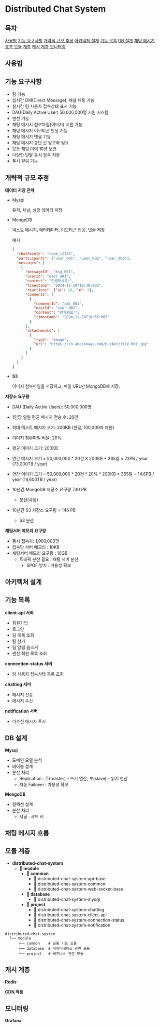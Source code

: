 # Distributed Chat System

## 목차

[사용법](#사용법)
[기능 요구사항](#기능-요구사항)
[개략적 규모 추정](#개략적-규모-추정)
[아키텍처 설계](#아키텍처-설계)
[기능 목록](#기능-목록)
[DB 설계](#DB-설계)
[채팅 메시지 흐름](#채팅-메시지-흐름)
[모듈 계층](#모듈-계층)
[캐시 계층](#캐시-계층)
[모니터링](#모니터링)

## 사용법

## 기능 요구사항

- 팀 기능
- 실시간 DM(Direct Message), 채널 채팅 기능
- 실시간 팀 사용자 접속상태 표시 기능
- DAU(Daily Active User) 50,000,000명 지원 시스템
- 멘션 기능
- 채팅 메시지 첨부파일(이미지) 지원 기능
- 채팅 메시지 이모티콘 반응 기능
- 채팅 메시지 댓글 기능
- 채팅 메시지 종단 간 암호화 필요
- 모든 채팅 이력 10년 보관
- 다양한 단말 동시 접속 지원
- 푸시 알림 기능

## 개략적 규모 추정

**데이터 저장 전략**

- Mysql

  유저, 채널, 설정 데이터 저장

- MongoDB

  텍스트 메시지, 메타데이터, 이모티콘 반응, 댓글 저장

  예시

    ```json
    {
      "chatRoomId": "room_12345",
      "participants": ["user_001", "user_002", "user_003"],
      "messages": [
        {
          "messageId": "msg_001",
          "userId": "user_001",
          "content": "안녕하세요!",
          "timestamp": "2024-11-18T10:30:00Z",
          "reactions": {"👍": 10, "❤️": 5},
          "comments": [
            {
              "commentId": "cmt_001",
              "userId": "user_002",
              "content": "반가워요!",
              "timestamp": "2024-11-18T10:35:00Z"
            }
          ],
          "attachments": [
            {
              "type": "image",
              "url": "https://s3.amazonaws.com/bucket/file_001.jpg"
            }
          ]
        }
      ]
    }
    ```

- **S3**

  이미지 첨부파일을 저장하고, 파일 URL만 MongoDB에 저장.

**저장소 요구량**

- DAU (Daily Active Users): 50,000,000명
- 1인당 일일 평균 메시지 전송 수: 20건
- 최대 텍스트 메시지 크기: 200KB (한글, 100,000자 제한)
- 이미지 첨부파일 비율: 20%
- 평균 이미지 크기: 200KB

- 연간 메시지 크기 = 50,000,000 * 20건 X 200KB * 365일 = 73PB / year (73,000TB / year)
- 연간 이미지 크기 = 50,000,000 * 20건 * 20% * 200KB * 365일 = 14.6PB / year (14,600TB / year)

- 10년간 MongoDB 저장소 요구량 730 PB
    - 분산(샤딩)

- 10년간 S3 저장소 요구량 = 146 PB
    - S3 분산

**채팅서버 메모리 요구량**

- 동시 접속자: 1,000,000명
- 접속당 서버 메모리 : 10KB
- 채팅서버 메모리 요구량 : 10GB
    - 트래픽 분산 필요 : 채팅 서버 분산
        - SPOF 방지 : 가용성 확보

## 아키텍처 설계

## 기능 목록

**client-api 서버**

- 회원가입
- 로그인
- 팀 목록 조회
- 팀 참가
- 팀 알림 음소거
- 멘션 회원 목록 조회

**connection-status 서버**

- 팀 사용자 접속상태 목록 조회

**chatting 서버**

- 메시지 전송
- 메시지 수신

**notification 서버**

- 미수신 메시지 푸시

## DB 설계

**Mysql**

- 도메인 모델 분석
- 테이블 설계
- 분산 처리
    - Replication : 주(master) - 쓰기 연산, 부(slave) - 읽기 연산
    - 자동 Failover : 가용성 확보

**MongoDB**

- 컬렉션 설계
- 분산 처리
    - 샤딩 : 샤드 키

## 채팅 메시지 흐름

## 모듈 계층

- **distributed-chat-system**
    - 📂 **module**
        - 📂 **common**
            - 📁 distributed-chat-system-api-base
            - 📁 distributed-chat-system-common
            - 📁 distributed-chat-system-web-socket-base
        - 📂 **database**
            - 📁 distributed-chat-system-mysql
        - 📂 **project**
            - 📁 distributed-chat-system-chatting
            - 📁 distributed-chat-system-client-api
            - 📁 distributed-chat-system-connection-status
            - 📁 distributed-chat-system-notification

~~~
distributed-chat-system
  └── module
      ├── common    # 공통 기능 모듈
      ├── database  # 데이터베이스 관련 모듈
      └── project   # 비즈니스 관련 모듈
~~~

## 캐시 계층

**Redis**

**CDN 적용**

## 모니터링

**Grafana**